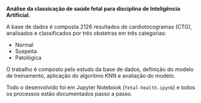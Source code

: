 **Análise da classicação de saúde fetal para disciplina de Inteligência Artificial.**

A base de dados é composta 2126 resultados de cardiotocogramas (CTG), analisados e classificados por três obstetras em três categorias:
- Normal
- Suspeita
- Patológica

O trabalho é composto pelo estudo da base de dados, definição do modelo de treinamento, aplicação do algoritmo KNN e avaliação do modelo.

Todo o desenvolvido foi em Jupyter Notebook (`fetal-health.ipynb`) e todos os processos estão documentados passo a passo.
